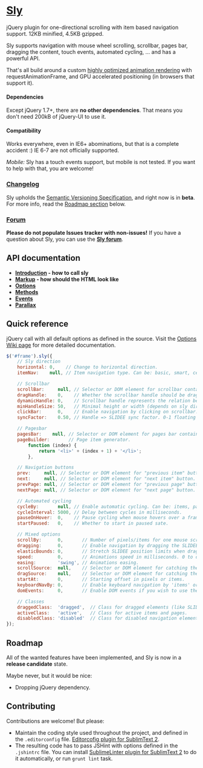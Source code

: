 # [Sly](http://darsa.in/sly)

jQuery plugin for one-directional scrolling with item based navigation support. 12KB minified, 4.5KB gzipped.

Sly supports navigation with mouse wheel scrolling, scrollbar, pages bar, dragging the content, touch events, automated
cycling, ... and has a powerful API.

That's all build around a custom [highly optimized animation rendering](http://i.imgur.com/dk0nV.png) with
requestAnimationFrame, and GPU accelerated positioning (in browsers that support it).

#### Dependencies

Except jQuery 1.7+, there are **no other dependencies**. That means you don't need 200kB of jQuery-UI to use it.

#### Compatibility

Works everywhere, even in IE6+ abominations, but that is a complete accident :) IE 6-7 are not officially supported.

*Mobile:* Sly has a touch events support, but mobile is not tested. If you want to help with that, you are welcome!

### [Changelog](https://github.com/Darsain/sly/wiki/Changelog)

Sly upholds the [Semantic Versioning Specification](http://semver.org/), and right now is in **beta**. For more info,
read the [Roadmap section](#roadmap) below.

### [Forum](https://groups.google.com/d/forum/sly-js)

**Please do not populate Issues tracker with non-issues!** If you have a question about Sly, you can use the
**[Sly forum](https://groups.google.com/d/forum/sly-js)**.

## API documentation

- **[Introduction](https://github.com/Darsain/sly/wiki/Home) - how to call sly**
- **[Markup](https://github.com/Darsain/sly/wiki/Markup) - how should the HTML look like**
- **[Options](https://github.com/Darsain/sly/wiki/Options)**
- **[Methods](https://github.com/Darsain/sly/wiki/Methods)**
- **[Events](https://github.com/Darsain/sly/wiki/Events)**
- **[Parallax](https://github.com/Darsain/sly/wiki/Parallax)**

## Quick reference

jQuery call with all default options as defined in the source. Visit the
[Options Wiki page](https://github.com/Darsain/sly/wiki/Options) for more detailed documentation.

```js
$('#frame').sly({
	// Sly direction
	horizontal: 0,    // Change to horizontal direction.
	itemNav:    null, // Item navigation type. Can be: basic, smart, centered, forceCentered.

	// Scrollbar
	scrollBar:     null, // Selector or DOM element for scrollbar container.
	dragHandle:    0,    // Whether the scrollbar handle should be dragable.
	dynamicHandle: 0,    // Scrollbar handle represents the relation between hidden and visible content.
	minHandleSize: 50,   // Minimal height or width (depends on sly direction) of a handle in pixels.
	clickBar:      0,    // Enable navigation by clicking on scrollbar.
	syncFactor:    0.50, // Handle => SLIDEE sync factor. 0-1 floating point, where 1 = immediate, 0 = infinity.

	// Pagesbar
	pagesBar:    null, // Selector or DOM element for pages bar container.
	pageBuilder:       // Page item generator.
		function (index) {
			return '<li>' + (index + 1) + '</li>';
		},

	// Navigation buttons
	prev:     null, // Selector or DOM element for "previous item" button.
	next:     null, // Selector or DOM element for "next item" button.
	prevPage: null, // Selector or DOM element for "previous page" button.
	nextPage: null, // Selector or DOM element for "next page" button.

	// Automated cycling
	cycleBy:       null, // Enable automatic cycling. Can be: items, pages.
	cycleInterval: 5000, // Delay between cycles in milliseconds.
	pauseOnHover:  0,    // Pause cycling when mouse hovers over a frame
	startPaused:   0,    // Whether to start in paused sate.

	// Mixed options
	scrollBy:      0,       // Number of pixels/items for one mouse scroll event. 0 to disable mouse scrolling.
	dragging:      0,       // Enable navigation by dragging the SLIDEE.
	elasticBounds: 0,       // Stretch SLIDEE position limits when dragging past borders.
	speed:         0,       // Animations speed in milliseconds. 0 to disable animations.
	easing:        'swing', // Animations easing.
	scrollSource:  null,    // Selector or DOM element for catching the mouse wheel event. Default is FRAME.
	dragSource:    null,    // Selector or DOM element for catching the mouse dragging events. Default is FRAME.
	startAt:       0,       // Starting offset in pixels or items.
	keyboardNavBy: 0,       // Enable keyboard navigation by 'items' or 'pages'.
	domEvents:     0,       // Enable DOM events if you wish to use them instead of callbacks API (not recommended).

	// Classes
	draggedClass:  'dragged',  // Class for dragged elements (like SLIDEE or scrollbar handle).
	activeClass:   'active',   // Class for active items and pages.
	disabledClass: 'disabled'  // Class for disabled navigation elements.
});
```

## Roadmap

All of the wanted features have been implemented, and Sly is now in a **release candidate** state.

Maybe never, but it would be nice:

- Dropping jQuery dependency.

## Contributing

Contributions are welcome! But please:

- Maintain the coding style used throughout the project, and defined in the `.editorconfig` file.
	[Editorcofig plugin for SublimText 2](https://github.com/sindresorhus/editorconfig-sublime).
- The resulting code has to pass JSHint with options defined in the `.jshintrc` file. You can install
	[SublimeLinter plugin for SublimText 2](https://github.com/SublimeLinter/SublimeLinter) to do it automatically, or
	run `grunt lint` task.
